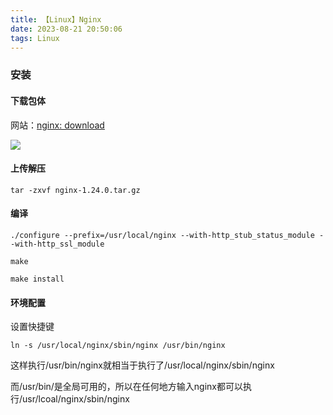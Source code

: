 ```yaml
---
title: 【Linux】Nginx
date: 2023-08-21 20:50:06
tags: Linux
---
```


### 安装

#### 下载包体

网站：[nginx: download](https://nginx.org/en/download.html)

<img src="/../images/Linux/nginx/安装网站.png"></img>

#### 上传解压

`tar -zxvf nginx-1.24.0.tar.gz`

#### 编译

`./configure --prefix=/usr/local/nginx --with-http_stub_status_module --with-http_ssl_module`

`make`

`make install`

#### 环境配置

设置快捷键

`ln -s /usr/local/nginx/sbin/nginx /usr/bin/nginx`

这样执行/usr/bin/nginx就相当于执行了/usr/local/nginx/sbin/nginx

而/usr/bin/是全局可用的，所以在任何地方输入nginx都可以执行/usr/lcoal/nginx/sbin/nginx

